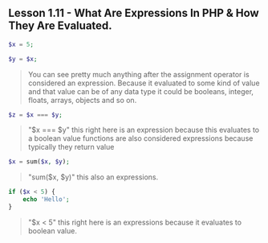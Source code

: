## Lesson 1.11 - What Are Expressions In PHP & How They Are Evaluated.

```php
$x = 5;

$y = $x;
```

> You can see pretty much anything after the assignment operator is considered an expression.
> Because it evaluated to some kind of value and that value can be of any data type it could be
> booleans, integer, floats, arrays, objects and so on.

```php
$z = $x === $y;
```

> "$x === $y" this right here is an expression because this evaluates to a boolean value
> functions are also considered expressions because typically they return value

```php
$x = sum($x, $y);
```

> "sum($x, $y)" this also an expressions.

```php
if ($x < 5) {
    echo 'Hello';
}
```

> "$x < 5" this right here is an expressions because it evaluates to boolean value.